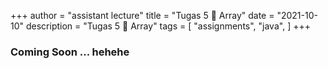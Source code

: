 +++
author = "assistant lecture"
title = "Tugas 5 📖 Array"
date = "2021-10-10"
description = "Tugas 5 📖 Array"
tags = [
    "assignments",
    "java",
]
+++

### Coming Soon ... hehehe

<!-- 
## ▶ Balikin angkanya dong

`Deskripsi`

Cetaklah **bilangan-bilangan** yang ada didalam **array *bilangan*** dalam **urutan terbalik** dan dipisahkan dengan tanda **koma**

`Ketentuan`

Wajib menggunakan **perulangan**

`Template Program`

```java
public class LatihanArray {
    public static void main(String[] args) {
        int[] bilangan = {1,5,7,2,3,10,23,1,5,7,2,12,33,43};
        // tulis programnya disini
    }
}
```

`Output`
>43, 33, 12, 2, 7, 5, 1, 23, 10, 3, 2, 7, 5, 1


## ▶ Java 🤍 Statistika

`Deskripsi`

Tentukanlah nilai **minimum, maksimum, total, rata-rata, quartil 1, quartil 2(median), dan quartil 3** yang terdapat pada **array *bilangan***.

`Template Program`

```java
public class LatihanArray {
    public static void main(String[] args) {
        int[] bilangan = {1,2,3,4,5,6,7,8,9,10,11};
        // tulis programnya disini
    }
}
```

`Output`

**Min = 1**\
**Max = 11**\
**Total = 66**\
**Rata-Rata = 6**\
**Q1 = 3**\
**Q2 = 6**\
**Q3 = 9**

`Tips`
- Gunakan perulangan -->